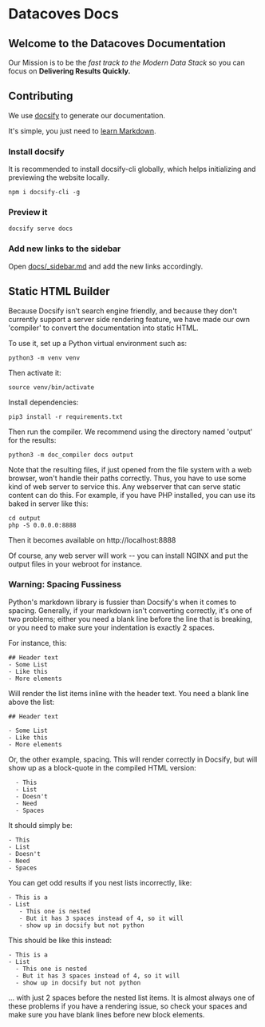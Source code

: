 # Datacoves Docs

## Welcome to the Datacoves Documentation

Our Mission is to be the _fast track to the Modern Data Stack_ so you can focus on **Delivering Results Quickly.**

## Contributing

We use [docsify](https://docsify.js.org/) to generate our documentation.

It's simple, you just need to [learn Markdown](https://jhildenbiddle.github.io/docsify-themeable/#/markdown).

### Install docsify

It is recommended to install docsify-cli globally, which helps initializing and previewing the website locally.

```shell
npm i docsify-cli -g
```

### Preview it

```shell
docsify serve docs
```

### Add new links to the sidebar

Open [docs/\_sidebar.md](docs/_sidebar.md) and add the new links accordingly.

## Static HTML Builder

Because Docsify isn't search engine friendly, and because they don't currently support a server side rendering feature, we have made our own 'compiler' to convert the documentation into static HTML.

To use it, set up a Python virtual environment such as:

```
python3 -m venv venv
```

Then activate it:

```
source venv/bin/activate
```

Install dependencies:

```
pip3 install -r requirements.txt
```

Then run the compiler.  We recommend using the directory named 'output' for the results:

```
python3 -m doc_compiler docs output
```

Note that the resulting files, if just opened from the file system with a web browser, won't handle their paths correctly.  Thus, you have to use some kind of web server to service this.  Any webserver that can serve static content can do this.  For example, if you have PHP installed, you can use its baked in server like this:

```
cd output
php -S 0.0.0.0:8888
```

Then it becomes available on http://localhost:8888

Of course, any web server will work -- you can install NGINX and put the output files in your webroot for instance.


### Warning: Spacing Fussiness

Python's markdown library is fussier than Docsify's when it comes to spacing.  Generally, if your markdown isn't converting correctly, it's one of two problems; either you need a blank line before the line that is breaking, or you need to make sure your indentation is exactly 2 spaces.

For instance, this:

```
## Header text
- Some List
- Like this
- More elements
```

Will render the list items inline with the header text.  You need a blank line above the list:

```
## Header text

- Some List
- Like this
- More elements
```

Or, the other example, spacing.  This will render correctly in Docsify, but will show up as a block-quote in the compiled HTML version:

```
  - This
  - List
  - Doesn't
  - Need
  - Spaces
```

It should simply be:

```
- This
- List
- Doesn't
- Need
- Spaces
```

You can get odd results if you nest lists incorrectly, like:

```
- This is a
- List
   - This one is nested
   - But it has 3 spaces instead of 4, so it will
   - show up in docsify but not python
```

This should be like this instead:

```
- This is a
- List
  - This one is nested
  - But it has 3 spaces instead of 4, so it will
  - show up in docsify but not python
```

... with just 2 spaces before the nested list items.  It is almost always one of these problems if you have a rendering issue, so check your spaces and make sure you have blank lines before new block elements.
